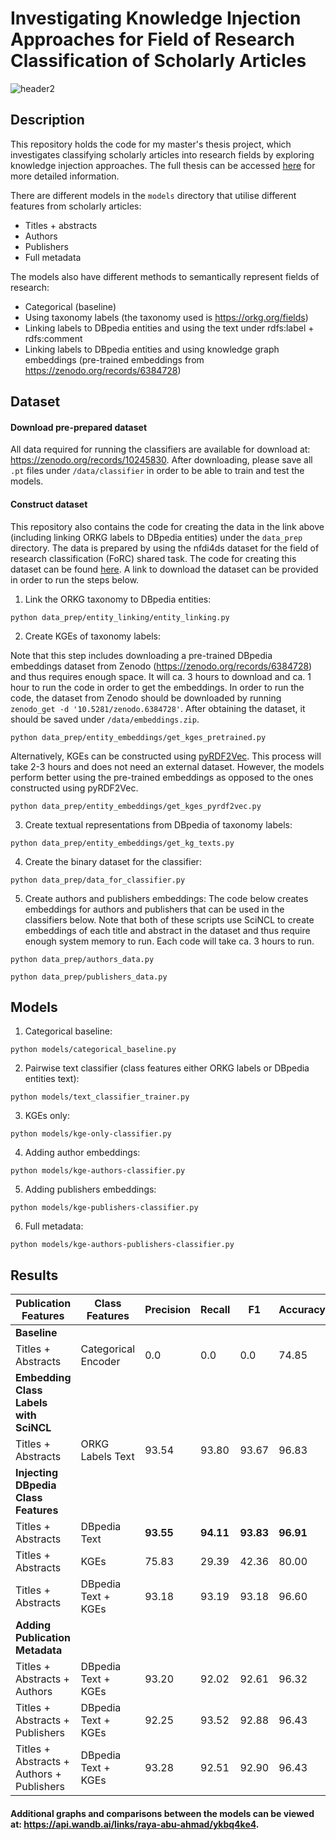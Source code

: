 
# Investigating Knowledge Injection Approaches for Field of Research Classification of Scholarly Articles 
![header2](https://github.com/ryabhmd/for-classifier/assets/77779090/93b35a3b-ca94-4a46-af8b-860994af0d08)


## Description

This repository holds the code for my master's thesis project, which investigates classifying scholarly articles into research fields by exploring knowledge injection approaches. The full thesis can be accessed [here](https://drive.google.com/file/d/1ga4mBRSt6WbY8TXBM1BgQGClyzWyq1dW/view?usp=sharing) for more detailed information. 

There are different models in the ```models``` directory that utilise different features from scholarly articles: 
- Titles + abstracts
- Authors
- Publishers
- Full metadata
  
The models also have different methods to semantically represent fields of research: 
- Categorical (baseline)
- Using taxonomy labels (the taxonomy used is https://orkg.org/fields)
- Linking labels to DBpedia entities and using the text under rdfs:label + rdfs:comment
- Linking labels to DBpedia entities and using knowledge graph embeddings (pre-trained embeddings from https://zenodo.org/records/6384728)


## Dataset

#### Download pre-prepared dataset

All data required for running the classifiers are available for download at: https://zenodo.org/records/10245830. After downloading, please save all ```.pt``` files under ```/data/classifier``` in order to be able to train and test the models.

#### Construct dataset

This repository also contains the code for creating the data in the link above (including linking ORKG labels to DBpedia entities) under the ```data_prep``` directory. 
The data is prepared by using the nfdi4ds dataset for the field of research classification (FoRC) shared task. The code for creating this dataset can be found [here](https://github.com/ryabhmd/nfdi4ds-forc). A link to download the dataset can be provided in order to run the steps below.  

1. Link the ORKG taxonomy to DBpedia entities:

```commandline
python data_prep/entity_linking/entity_linking.py
```

2. Create KGEs of taxonomy labels:

  Note that this step includes downloading a pre-trained DBpedia embeddings dataset from Zenodo (https://zenodo.org/records/6384728) and thus requires enough space. It will ca. 3 hours to download and ca. 1 hour to run the code in order to get the embeddings.
  In order to run the code, the dataset from Zenodo should be downloaded by running ```zenodo_get -d '10.5281/zenodo.6384728'```.
  After obtaining the dataset, it should be saved under ```/data/embeddings.zip```.

```commandline
python data_prep/entity_embeddings/get_kges_pretrained.py
```

  Alternatively, KGEs can be constructed using [pyRDF2Vec](https://github.com/IBCNServices/pyRDF2Vec). This process will take 2-3 hours and does not need an external dataset. However, the models perform better using the pre-trained embeddings as opposed to the ones constructed using pyRDF2Vec.
  
```commandline
python data_prep/entity_embeddings/get_kges_pyrdf2vec.py
```

3. Create textual representations from DBpedia of taxonomy labels:

```commandline
python data_prep/entity_embeddings/get_kg_texts.py
```

4. Create the binary dataset for the classifier:

```commandline
python data_prep/data_for_classifier.py
```

5. Create authors and publishers embeddings:
The code below creates embeddings for authors and publishers that can be used in the classifiers below. Note that both of these scripts use SciNCL to create embeddings of each title and abstract in the dataset and thus require enough system memory to run. Each code will take ca. 3 hours to run. 

```commandline
python data_prep/authors_data.py
```

```commandline
python data_prep/publishers_data.py
```

## Models

1. Categorical baseline:
  ```commandline
python models/categorical_baseline.py
```

2. Pairwise text classifier (class features either ORKG labels or DBpedia entities text):
```commandline
python models/text_classifier_trainer.py
```

3. KGEs only:
```commandline
python models/kge-only-classifier.py
```

4. Adding author embeddings:
```commandline
python models/kge-authors-classifier.py
```

5. Adding publishers embeddings:
```commandline
python models/kge-publishers-classifier.py
```

6. Full metadata:
```commandline
python models/kge-authors-publishers-classifier.py
```

## Results

| Publication Features                      | Class Features      | Precision | Recall    | F1        | Accuracy  |
|-------------------------------------------|---------------------|-----------|-----------|-----------|-----------|
| **Baseline**                              |                     |           |           |           |           |
| Titles + Abstracts                        | Categorical Encoder | 0.0       | 0.0       | 0.0       | 74.85     |
| **Embedding Class Labels with SciNCL**    |                     |           |           |           |           |
| Titles + Abstracts                        | ORKG Labels Text    | 93.54     | 93.80     | 93.67     | 96.83     |
| **Injecting DBpedia Class Features**      |                     |           |           |           |           |
| Titles + Abstracts                        | DBpedia Text        | **93.55** | **94.11** | **93.83** | **96.91** |
| Titles + Abstracts                        | KGEs                | 75.83     | 29.39     | 42.36     | 80.00     |
| Titles + Abstracts                        | DBpedia Text + KGEs | 93.18     | 93.19     | 93.18     | 96.60     |
| **Adding Publication Metadata**           |                     |           |           |           |           |
| Titles + Abstracts + Authors              | DBpedia Text + KGEs | 93.20     | 92.02     | 92.61     | 96.32     |
| Titles + Abstracts + Publishers           | DBpedia Text + KGEs | 92.25     | 93.52     | 92.88     | 96.43     |
| Titles + Abstracts + Authors + Publishers | DBpedia Text + KGEs | 93.28     | 92.51     | 92.90     | 96.43     |

#### Additional graphs and comparisons between the models can be viewed at: https://api.wandb.ai/links/raya-abu-ahmad/ykbq4ke4. 


